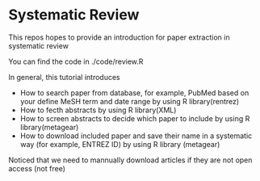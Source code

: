 # Systematic Review

This repos hopes to provide an introduction for paper extraction in systematic review

You can find the code in ./code/review.R

In general, this tutorial introduces

- How to search paper from database, for example, PubMed based on your define MeSH term and date range by using R library(rentrez)
- How to fecth abstracts by using R library(XML)
- How to screen abstracts to decide which paper to include by using R library(metagear)
- How to download included paper and save their name in a systematic way (for example, ENTREZ ID) by using R library (metagear)
            
Noticed that we need to mannually download articles if they are not open access (not free)
